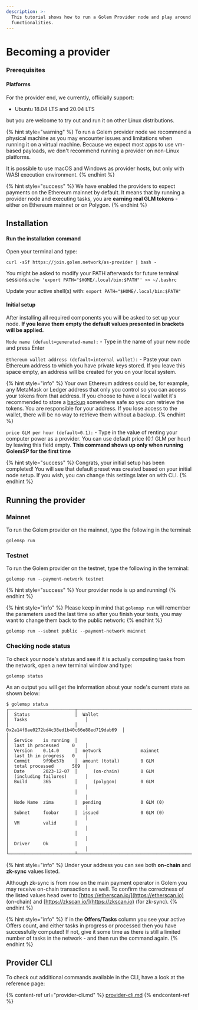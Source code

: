 ```yaml
---
description: >-
  This tutorial shows how to run a Golem Provider node and play around with its
  functionalities.
---
```


# Becoming a provider

### Prerequisites

#### Platforms

For the provider end, we currently, officially support:

* Ubuntu 18.04 LTS and 20.04 LTS

but you are welcome to try out and run it on other Linux distributions.

{% hint style="warning" %}
To run a Golem provider node we recommend a physical machine as you may encounter issues and limitations when running it on a virtual machine. Because we expect most apps to use vm-based payloads, we don't recommend running a provider on non-Linux platforms.

It is possible to use macOS and Windows as provider hosts, but only with WASI execution environment.
{% endhint %}

{% hint style="success" %}
We have enabled the providers to expect payments on the Ethereum mainnet by default. It means that by running a provider node and executing tasks, you are **earning real GLM tokens** - either on Ethereum mainnet or on Polygon.
{% endhint %}

## Installation

#### Run the installation command

Open your terminal and type:

```
curl -sSf https://join.golem.network/as-provider | bash -
```

You might be asked to modify your PATH afterwards for future terminal sessions:`echo 'export PATH="$HOME/.local/bin:$PATH"' >> ~/.bashrc`

Update your active shell(s) with: `export PATH="$HOME/.local/bin:$PATH"`

#### Initial setup

After installing all required components you will be asked to set up your node. **If you leave them empty the default values presented in brackets will be applied.**

`Node name (default=generated-name):` - Type in the name of your new node and press Enter

`Ethereum wallet address (default=internal wallet):` - Paste your own Ethereum address to which you have private keys stored. If you leave this space empty, an address will be created for you on your local system.

{% hint style="info" %}
Your own Ethereum address could be, for example, any MetaMask or Ledger address that only you control so you can access your tokens from that address. If you choose to have a local wallet it's recommended to store a [backup](../payments/using-golem-on-mainnet/backing-up-your-golem-wallet.md) somewhere safe so you can retrieve the tokens. You are responsible for your address. If you lose access to the wallet, there will be no way to retrieve them without a backup.
{% endhint %}

`price GLM per hour (default=0.1):` - Type in the value of renting your computer power as a provider. You can use default price (0.1 GLM per hour) by leaving this field empty. **This command shows up only when running GolemSP for the first time**

{% hint style="success" %}
Congrats, your initial setup has been completed! You will see that default preset was created based on your initial node setup. If you wish, you can change this settings later on with CLI.
{% endhint %}

## Running the provider

### Mainnet

To run the Golem provider on the mainnet, type the following in the terminal:

```
golemsp run
```

### Testnet

To run the Golem provider on the testnet, type the following in the terminal:

```
golemsp run --payment-network testnet
```

{% hint style="success" %}
Your provider node is up and running!
{% endhint %}

{% hint style="info" %}
Please keep in mind that `golemsp run` will remember the parameters used the last time so after you finish your tests, you may want to change them back to the public network:
{% endhint %}

```
golemsp run --subnet public --payment-network mainnet
```

### Checking node status

To check your node's status and see if it is actually computing tasks from the network, open a new terminal window and type:

```
golemsp status
```

As an output you will get the information about your node's current state as shown below:

```
$ golemsp status
┌─────────────────────────┬──────────────────────────────────────────────┬─────────────────────────────┐
│  Status                 │  Wallet                                      │  Tasks                      │
│                         │  0x2a14f8ae0272bd4c38ed1b40c66e88ed719dab69  │                             │
│  Service    is running  │                                              │  last 1h processed     0    │
│  Version    0.14.0      │  network               mainnet               │  last 1h in progress   0    │
│  Commit     9f9be57b    │  amount (total)        0 GLM                 │  total processed       509  │
│  Date       2023-12-07  │      (on-chain)        0 GLM                 │  (including failures)       │
│  Build      365         │      (polygon)         0 GLM                 │                             │
│                         │                                              │                             │
│  Node Name  zima        │  pending               0 GLM (0)             │                             │
│  Subnet     foobar      │  issued                0 GLM (0)             │                             │
│  VM         valid       │                                              │                             │
│                         │                                              │                             │
│  Driver     Ok          │                                              │                             │
└─────────────────────────┴──────────────────────────────────────────────┴─────────────────────────────┘

```

{% hint style="info" %}
Under your address you can see both **on-chain** and **zk-sync** values listed.

Although zk-sync is from now on the main payment operator in Golem you may receive on-chain transactions as well. To confirm the correctness of the listed values head over to [https://etherscan.io/](https://etherscan.io) (on-chain) and [https://zkscan.io/](https://zkscan.io) (for zk-sync).
{% endhint %}

{% hint style="info" %}
If in the **Offers/Tasks** column you see your active Offers count, and either tasks in progress or processed then you have successfully computed! If not, give it some time as there is still a limited number of tasks in the network - and then run the command again.
{% endhint %}

## Provider CLI

To check out additional commands available in the CLI, have a look at the reference page:

{% content-ref url="provider-cli.md" %}
[provider-cli.md](provider-cli.md)
{% endcontent-ref %}
